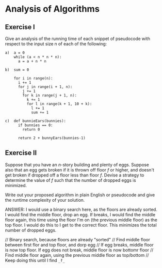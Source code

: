 # Analysis of Algorithms

## Exercise I

Give an analysis of the running time of each snippet of
pseudocode with respect to the input size n of each of the following:

```
a)  a = 0
    while (a < n * n * n):
      a = a + n * n
```

```
b)  sum = 0

    for i in range(n):
      i += 1
      for j in range(i + 1, n):
        j += 1
        for k in range(j + 1, n):
          k += 1
          for l in range(k + 1, 10 + k):
            l += 1
            sum += 1
```

```
c)  def bunnieEars(bunnies):
      if bunnies == 0:
        return 0

      return 2 + bunnyEars(bunnies-1)
```

## Exercise II

Suppose that you have an _n_-story building and plenty of eggs. Suppose also
that an egg gets broken if it is thrown off floor _f_ or higher, and doesn't get
broken if dropped off a floor less than floor _f_. Devise a strategy to
determine the value of _f_ such that the number of dropped eggs is minimized.

Write out your proposed algorithm in plain English or pseudocode and give the
runtime complexity of your solution.

ANSWER: I would use a binary search here, as the floors are already sorted. I would find the middle floor, drop an egg. If breaks, I would find the middle floor again, this time using the floor I'm on (the previous middle floor) as the top floor. I would do this to I get to the correct floor. This minimizes the total number of dropped eggs.

// Binary search, because floors are already "sorted"
// Find middle floor between first flor and top floor, and dorp egg
// If egg breaks, middle floor is now top floor. If egg does not break, middle floor is now bottomr floor
// Find middle floor again, using the previous middle floor as top/bottom
// Keep doing this until I find `_f_`